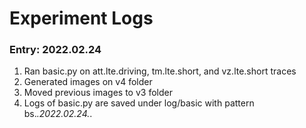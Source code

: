 # Experiment Logs

### Entry: 2022.02.24
1. Ran basic.py on att.lte.driving, tm.lte.short, and vz.lte.short traces
2. Generated images on v4 folder
3. Moved previous images to v3 folder
4. Logs of basic.py are saved under log/basic with pattern bs.*.2022.02.24.*.